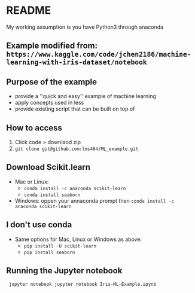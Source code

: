 # README
My working assumption is you have Python3 through anaconda

## Example modified from: ```https://www.kaggle.com/code/jchen2186/machine-learning-with-iris-dataset/notebook```
## Purpose of the example
- provide a ''quick and easy'' example of machine learning
- apply concepts used in less
- provide existing script that can be built on top of

## How to access

1. Click code > downlaod zip
2. ```git clone git@github.com:lms464/ML_example.git```

## Download Scikit.learn
- Mac or Linux: 
	- ```conda install -c anaconda scikit-learn ```
	- ```conda install seaborn```
- Windows: oppen your annaconda prompt then ```conda install -c anaconda scikit-learn ```

## I don't use conda
- Same options for Mac, Linux or Windows as above:
	- ```pip install -U scikit-learn```
	- ```pip install seaborn```

## Running the Jupyter notebook
``` jupyter notebook jupyter notebook Iris-ML-Example.ipynb```

